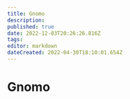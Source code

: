 ```yaml
---
title: Gnomo
description: 
published: true
date: 2022-12-03T20:26:26.816Z
tags: 
editor: markdown
dateCreated: 2022-04-30T18:10:01.654Z
---
```


<!-- SUBTITLE: Visão geral sobre Gnomo -->

# Gnomo


